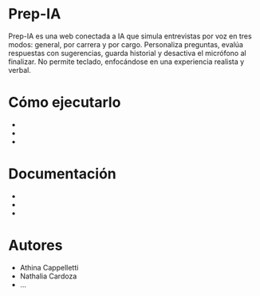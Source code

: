 # Prep-IA
Prep-IA es una web conectada a IA que simula entrevistas por voz en tres modos: general, por carrera y por cargo. Personaliza preguntas, evalúa respuestas con sugerencias, guarda historial y desactiva el micrófono al finalizar. No permite teclado, enfocándose en una experiencia realista y verbal.

# Cómo ejecutarlo
-
-
-

# Documentación
-
-
-

# Autores
- Athina Cappelletti
- Nathalia Cardoza
- ...
